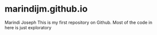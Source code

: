 # marindijm.github.io
Marindi Joseph 
This is my first repository on Github. Most of the code in here is just exploratory
